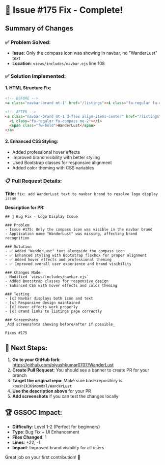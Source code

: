 # 🎉 Issue #175 Fix - Complete!

## Summary of Changes

### ✅ **Problem Solved:**
- **Issue**: Only the compass icon was showing in navbar, no "WanderLust" text
- **Location**: `views/includes/navbar.ejs` line 108

### ✅ **Solution Implemented:**

#### 1. **HTML Structure Fix:**
```html
<!-- BEFORE -->
<a class="navbar-brand mt-1" href="/listings"><i class="fa-regular fa-compass"></i></a>

<!-- AFTER -->
<a class="navbar-brand mt-1 d-flex align-items-center" href="/listings">
  <i class="fa-regular fa-compass me-2"></i>
  <span class="fw-bold">WanderLust</span>
</a>
```

#### 2. **Enhanced CSS Styling:**
- Added professional hover effects
- Improved brand visibility with better styling
- Used Bootstrap classes for responsive alignment
- Added color theming with CSS variables

### 📋 **Pull Request Details:**

**Title:** `fix: add WanderLust text to navbar brand to resolve logo display issue`

**Description for PR:**
```
## 🐛 Bug Fix - Logo Display Issue

### Problem
- Issue #175: Only the compass icon was visible in the navbar brand
- Application name "WanderLust" was missing, affecting brand recognition

### Solution
- ✅ Added "WanderLust" text alongside the compass icon
- ✅ Enhanced styling with Bootstrap flexbox for proper alignment  
- ✅ Added hover effects and professional theming
- ✅ Improved overall user experience and brand visibility

### Changes Made
- Modified `views/includes/navbar.ejs`
- Added Bootstrap classes for responsive design
- Enhanced CSS with hover effects and color theming

### Testing
- [x] Navbar displays both icon and text
- [x] Responsive design maintained
- [x] Hover effects work properly
- [x] Brand links to listings page correctly

### Screenshots
_Add screenshots showing before/after if possible_

Fixes #175
```

## 🚀 Next Steps:

1. **Go to your GitHub fork**: https://github.com/piyushkumar0707/WanderLust
2. **Create Pull Request**: You should see a banner to create PR for your branch
3. **Target the original repo**: Make sure base repository is `koushik369mondal/WanderLust`
4. **Use the description above** for your PR
5. **Add screenshots** if you can test the changes locally

## 🏆 GSSOC Impact:
- **Difficulty**: Level 1-2 (Perfect for beginners)
- **Type**: Bug Fix + UI Enhancement  
- **Files Changed**: 1
- **Lines**: +22, -1
- **Impact**: Improved brand visibility for all users

Great job on your first contribution! 🌟